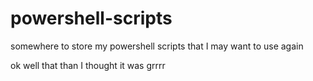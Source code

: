 # powershell-scripts
somewhere to store my powershell scripts that I may want to use again

ok well that than I thought it was grrrr

